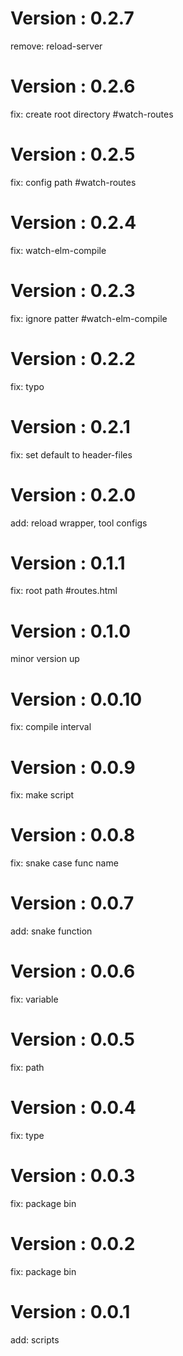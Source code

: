# Version : 0.2.7

remove: reload-server

# Version : 0.2.6

fix: create root directory #watch-routes

# Version : 0.2.5

fix: config path #watch-routes

# Version : 0.2.4

fix: watch-elm-compile

# Version : 0.2.3

fix: ignore patter #watch-elm-compile

# Version : 0.2.2

fix: typo

# Version : 0.2.1

fix: set default to header-files

# Version : 0.2.0

add: reload wrapper, tool configs

# Version : 0.1.1

fix: root path #routes.html

# Version : 0.1.0

minor version up

# Version : 0.0.10

fix: compile interval

# Version : 0.0.9

fix: make script

# Version : 0.0.8

fix: snake case func name

# Version : 0.0.7

add: snake function

# Version : 0.0.6

fix: variable

# Version : 0.0.5

fix: path

# Version : 0.0.4

fix: type

# Version : 0.0.3

fix: package bin

# Version : 0.0.2

fix: package bin

# Version : 0.0.1

add: scripts

